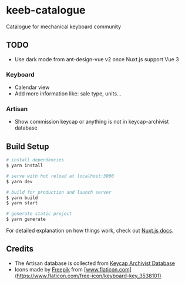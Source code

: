 # keeb-catalogue
Catalogue for mechanical keyboard community

## TODO
- Use dark mode from ant-design-vue v2 once Nuxt.js support Vue 3

### Keyboard
- Calendar view
- Add more information like: sale type, units...

### Artisan
- Show commission keycap or anything is not in keycap-archivist database

## Build Setup

```bash
# install dependencies
$ yarn install

# serve with hot reload at localhost:3000
$ yarn dev

# build for production and launch server
$ yarn build
$ yarn start

# generate static project
$ yarn generate
```

For detailed explanation on how things work, check out [Nuxt.js docs](https://nuxtjs.org).

## Credits
- The Artisan database is collected from [Keycap Archivist Database](https://github.com/keycap-archivist/database)
- Icons made by [Freepik](https://www.freepik.com) from [www.flaticon.com](https://www.flaticon.com/free-icon/keyboard-key_3538101)
